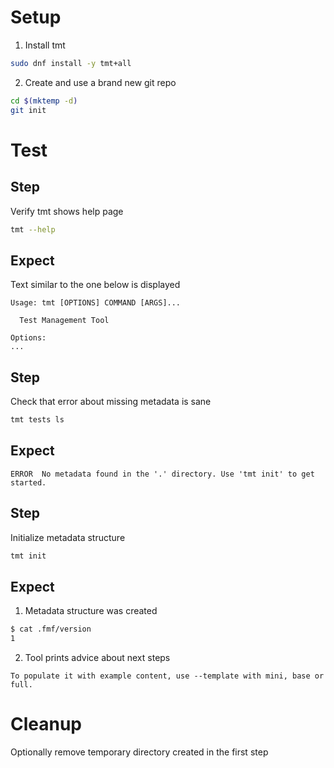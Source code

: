 # Setup
1. Install tmt
```bash
sudo dnf install -y tmt+all
```
2. Create and use a brand new git repo
```bash
cd $(mktemp -d)
git init
```
# Test
## Step
Verify tmt shows help page
```bash
tmt --help
```
## Expect
Text similar to the one below is displayed
```
Usage: tmt [OPTIONS] COMMAND [ARGS]...

  Test Management Tool

Options:
...
```
## Step
Check that error about missing metadata is sane
```bash
tmt tests ls
```
## Expect
```
ERROR  No metadata found in the '.' directory. Use 'tmt init' to get started.
```
## Step
Initialize metadata structure
```bash
tmt init
```
## Expect
1. Metadata structure was created
```bash
$ cat .fmf/version
1
```
2. Tool prints advice about next steps
```
To populate it with example content, use --template with mini, base or full.
```

# Cleanup
Optionally remove temporary directory created in the first step
